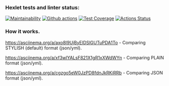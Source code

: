 ### Hexlet tests and linter status:
[![Maintainability](https://api.codeclimate.com/v1/badges/7b0f4a5d3858c6ea7a12/maintainability)](https://codeclimate.com/github/KatherinaFed/frontend-project-lvl2/maintainability) [![Github actions](https://github.com/KatherinaFed/frontend-project-lvl2/actions/workflows/github-actions.yml/badge.svg)](https://github.com/KatherinaFed/frontend-project-lvl2/actions/workflows/github-actions.yml) [![Test Coverage](https://api.codeclimate.com/v1/badges/7b0f4a5d3858c6ea7a12/test_coverage)](https://codeclimate.com/github/KatherinaFed/frontend-project-lvl2/test_coverage) [![Actions Status](https://github.com/KatherinaFed/frontend-project-lvl2/workflows/hexlet-check/badge.svg)](https://github.com/KatherinaFed/frontend-project-lvl2/actions)

### How it works.

https://asciinema.org/a/axo8l9UjByElDSlGUTuPDA1To - Comparing STYLISH (default) format (json/yml).

https://asciinema.org/a/xf3wlYALsF821X1gR1xXWdWYn - Comparing PLAIN format (json/yml).

https://asciinema.org/a/cgzgo5eW0JzPD8fdnJkRKiRRb - Comparing JSON format (json/yml).